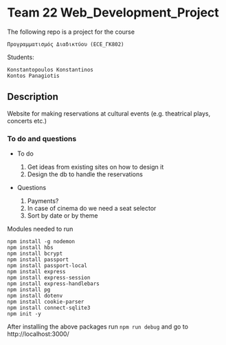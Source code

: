 # Team 22 Web_Development_Project

The following repo is a project for the course
```
Προγραμματισμός Διαδικτύου (ECE_ΓΚ802)
```
Students:
```
Konstantopoulos Konstantinos
Kontos Panagiotis
```
## Description
Website for making reservations at cultural events
(e.g. theatrical plays, concerts etc.)


### To do and questions
- To do 
    1. Get ideas from existing sites on how to design it
    2. Design the db to handle the reservations

- Questions
    1. Payments?
    2. In case of cinema do we need a seat selector
    3. Sort by date or by theme 

Modules needed to run
```
npm install -g nodemon
npm install hbs
npm install bcrypt
npm install passport
npm install passport-local
npm install express
npm install express-session
npm install express-handlebars
npm install pg
npm install dotenv
npm install cookie-parser
npm install connect-sqlite3
npm init -y
```

After installing the above packages run ```npm run debug``` and go to http://localhost:3000/